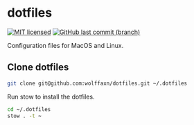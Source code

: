 # dotfiles

[![MIT licensed](https://img.shields.io/badge/license-MIT-blue.svg)](https://opensource.org/licenses/MIT)
[![GitHub last commit (branch)](https://img.shields.io/github/last-commit/wolffaxn/dotfiles/main.svg)](https://github.com/wolffaxn/dotfiles)

Configuration files for MacOS and Linux.

## Clone dotfiles

```sh
git clone git@github.com:wolffaxn/dotfiles.git ~/.dotfiles
```

Run stow to install the dotfiles.

```sh
cd ~/.dotfiles
stow . -t ~
```